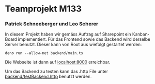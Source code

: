# Teamprojekt M133
### Patrick Schneeberger und Leo Scherer

In diesem Projekt haben wir gemäss Auftrag auf Sharepoint ein Kanban-Board implementiert.
Für das Frontend sowie das Backend wird derselbe Server benutzt.
Dieser kann von Root aus wiefolgt gestartet werden:

```deno run --allow-net backend/main.ts```

Die Webseite ist dann auf [localhost:8000](http://localhost:8000/) erreichbar.

Um das Backend zu testen kann das .http File unter [backend/testBackend.http](https://github.com/Lenoxy/M133-kanban-board/blob/master/backend/testBackend.http) benutzt werden.

